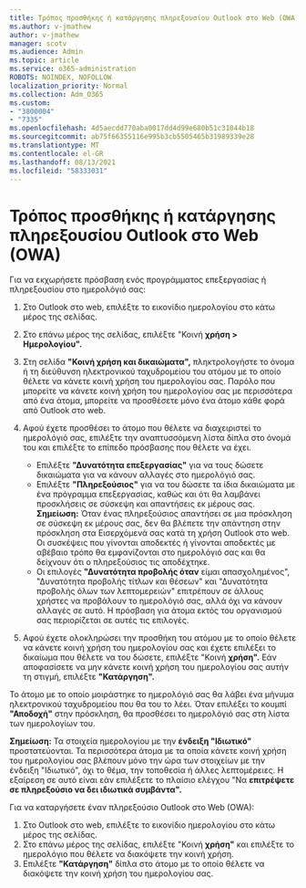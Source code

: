 ```yaml
---
title: Τρόπος προσθήκης ή κατάργησης πληρεξουσίου Outlook στο Web (OWA)
ms.author: v-jmathew
author: v-jmathew
manager: scotv
ms.audience: Admin
ms.topic: article
ms.service: o365-administration
ROBOTS: NOINDEX, NOFOLLOW
localization_priority: Normal
ms.collection: Adm_O365
ms.custom:
- "3800004"
- "7335"
ms.openlocfilehash: 4d5aecdd770aba0017dd4d99e680b51c31044b18
ms.sourcegitcommit: ab75f66355116e995b3cb5505465b31989339e28
ms.translationtype: MT
ms.contentlocale: el-GR
ms.lasthandoff: 08/13/2021
ms.locfileid: "58333031"
---
```

# <a name="how-to-add-or-remove-a-delegate-in-outlook-on-the-web-owa"></a>Τρόπος προσθήκης ή κατάργησης πληρεξουσίου Outlook στο Web (OWA)

Για να εκχωρήσετε πρόσβαση ενός προγράμματος επεξεργασίας ή πληρεξουσίου στο ημερολόγιό σας:

1. Στο Outlook στο web, επιλέξτε το εικονίδιο ημερολογίου στο κάτω μέρος της σελίδας.
2. Στο επάνω μέρος της σελίδας, επιλέξτε "Κοινή **χρήση > Ημερολογίου".**
3. Στη σελίδα **"Κοινή χρήση και δικαιώματα",** πληκτρολογήστε το όνομα ή τη διεύθυνση ηλεκτρονικού ταχυδρομείου του ατόμου με το οποίο θέλετε να κάνετε κοινή χρήση του ημερολογίου σας. Παρόλο που μπορείτε να κάνετε κοινή χρήση του ημερολογίου σας με περισσότερα από ένα άτομα, μπορείτε να προσθέσετε μόνο ένα άτομο κάθε φορά από Outlook στο web.
4. Αφού έχετε προσθέσει το άτομο που θέλετε να διαχειριστεί το ημερολόγιό σας, επιλέξτε την αναπτυσσόμενη λίστα δίπλα στο όνομά του και επιλέξτε το επίπεδο πρόσβασης που θέλετε να έχει.

    - Επιλέξτε **"Δυνατότητα επεξεργασίας"** για να τους δώσετε δικαιώματα για να κάνουν αλλαγές στο ημερολόγιό σας.
    - Επιλέξτε **"Πληρεξούσιος"** για να του δώσετε τα ίδια δικαιώματα με ένα πρόγραμμα επεξεργασίας, καθώς και ότι θα λαμβάνει προσκλήσεις σε σύσκεψη και απαντήσεις εκ μέρους σας.
    **Σημείωση:** Όταν ένας πληρεξούσιος απαντήσει σε μια πρόσκληση σε σύσκεψη εκ μέρους σας, δεν θα βλέπετε την απάντηση στην πρόσκληση στα Εισερχόμενά σας κατά τη χρήση Outlook στο web. Οι συσκέψεις που γίνονται αποδεκτές ή γίνονται αποδεκτές με αβέβαιο τρόπο θα εμφανίζονται στο ημερολόγιό σας και θα δείχνουν ότι ο πληρεξούσιος τις αποδέχτηκε.
    - Οι επιλογές **"Δυνατότητα προβολής όταν** είμαι απασχολημένος",  "Δυνατότητα προβολής τίτλων και θέσεων" και "Δυνατότητα προβολής όλων των λεπτομερειών" επιτρέπουν σε άλλους χρήστες να προβάλουν το ημερολόγιό σας, αλλά όχι να κάνουν αλλαγές σε αυτό. Η πρόσβαση για άτομα εκτός του οργανισμού σας περιορίζεται σε αυτές τις επιλογές.

5. Αφού έχετε ολοκληρώσει την προσθήκη του ατόμου με το οποίο θέλετε να κάνετε κοινή χρήση του ημερολογίου σας και έχετε επιλέξει το δικαίωμα που θέλετε να του δώσετε, επιλέξτε "Κοινή **χρήση".** Εάν αποφασίσετε να μην κάνετε κοινή χρήση του ημερολογίου σας αυτήν τη στιγμή, επιλέξτε **"Κατάργηση".**

Το άτομο με το οποίο μοιράστηκε το ημερολόγιό σας θα λάβει ένα μήνυμα ηλεκτρονικού ταχυδρομείου που θα του το λέει. Όταν επιλέξει το κουμπί **"Αποδοχή"** στην πρόσκληση, θα προσθέσει το ημερολόγιό σας στη λίστα των ημερολογίων του.

**Σημείωση:** Τα στοιχεία ημερολογίου με την **ένδειξη "Ιδιωτικό"** προστατεύονται. Τα περισσότερα άτομα με τα οποία κάνετε κοινή χρήση του ημερολογίου σας βλέπουν μόνο την ώρα των στοιχείων με την ένδειξη "Ιδιωτικό", όχι το θέμα, την τοποθεσία ή άλλες λεπτομέρειες. Η εξαίρεση σε αυτό είναι εάν επιλέξετε το πλαίσιο ελέγχου "Να **επιτρέψετε σε πληρεξούσιο να δει ιδιωτικά συμβάντα".**

Για να καταργήσετε έναν πληρεξούσιο Outlook στο Web (OWA):

1. Στο Outlook στο web, επιλέξτε το εικονίδιο ημερολογίου στο κάτω μέρος της σελίδας.
2. Στο επάνω μέρος της σελίδας, επιλέξτε "Κοινή **χρήση"** και επιλέξτε το ημερολόγιο που θέλετε να διακόψετε την κοινή χρήση.
3. Επιλέξτε **"Κατάργηση"** δίπλα στο άτομο με το οποίο θέλετε να διακόψετε την κοινή χρήση του ημερολογίου σας.
